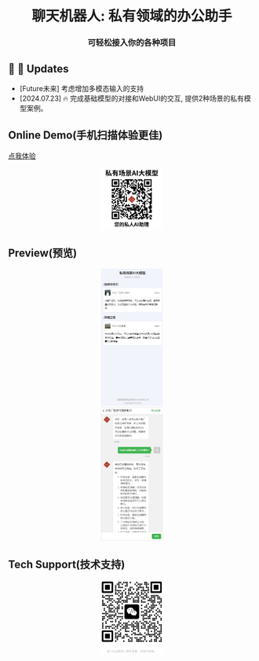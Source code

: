<h1 align='center'>聊天机器人: 私有领域的办公助手</h1>
<h3 align='center'>可轻松接入你的各种项目</h3>

## &#x1F4E3; &#x1F4E3; Updates
* [Future未来]  考虑增加多模态输入的支持
* [2024.07.23] 🔥 完成基础模型的对接和WebUI的交互, 提供2种场景的私有模型案例。

## Online Demo(手机扫描体验更佳)
[点我体验](https://aibot.cjiedata.com/ai-modeling/)

<div style="width: 25%; margin: 0 auto;">
  <img src="./assets/online-demo-qrcode.png" alt="手机扫描体验更佳" title="手机扫描体验更佳" style="width: 200px; height: auto;">
</div>

## Preview(预览)
<div style="width: 25%; margin: 0 auto;">
  <img src="./assets/demo1.jpg" alt="手机扫描体验更佳" title="手机扫描体验更佳" style="height: 250px; height: auto;">
  <img src="./assets/demo2.jpg" alt="手机扫描体验更佳" title="手机扫描体验更佳" style="height: 250px; height: auto;">
</div>

## Tech Support(技术支持)
<div style="width: 25%; margin: 0 auto;">
  <img src="./assets/findme.jpg" alt="手机扫描体验更佳" title="手机扫描体验更佳" style="width: 150px; height: auto;">
</div>
